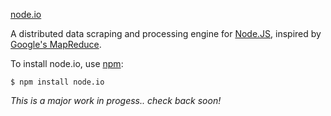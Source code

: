 [node.io](http://node.io/)

A distributed data scraping and processing engine for [Node.JS](http://nodejs.org/), inspired by [Google's MapReduce](http://labs.google.com/papers/mapreduce.html).

To install node.io, use [npm](http://github.com/isaacs/npm):

    $ npm install node.io
        
*This is a _major_ work in progess.. check back soon!*